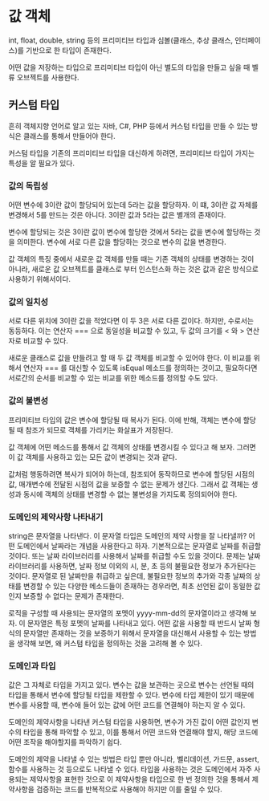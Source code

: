 # 값 객체

int, float, double, string 등의 프리미티브 타입과 심볼(클래스, 추상 클래스, 인터페이스)를 기반으로 한 타입이 존재한다.

어떤 값을 저장하는 타입으로 프리미티브 타입이 아닌 별도의 타입을 만들고 싶을 때 벨류 오브젝트를 사용한다.

## 커스텀 타입

흔히 객체지향 언어로 알고 있는 자바, C#, PHP 등에서 커스텀 타입을 만들 수 있는 방식은 클래스를 통해서 만들어야 한다.

커스텀 타입을 기존의 프리미티브 타입을 대신하게 하려면, 프리미티브 타입이 가지는 특성을 알 필요가 있다.

### 값의 독립성

어떤 변수에 3이란 값이 할당되어 있는데 5라는 값을 할당하자. 이 떄, 3이란 값 자체를 변경해서 5를 만드는 것은 아니다. 3이란 값과 5라는 값은 별개의 존재이다.

변수에 할당되는 것은 3이란 값이 변수에 할당한 것에서 5라는 값을 변수에 할당하는 것을 의미한다. 변수에 서로 다른 값을 할당하는 것으로 변수의 값을 변경한다.

값 객체의 특징 중에서 새로운 값 객체를 만들 때는 기존 객체의 상태를 변경하는 것이 아니라, 새로운 값 오브젝트를 클래스로 부터 인스턴스화 하는 것은 값과 같은 방식으로 사용하기 위해서이다.

### 값의 일치성

서로 다른 위치에 3이란 값을 적었다면 이 두 3은 서로 다른 값이다. 하지만, 수로서는 동등하다. 이는 연산자 === 으로 동일성을 비교할 수 있고, 두 값의 크기를 < 와 > 연산자로 비교할 수 있다.

새로운 클래스로 값을 만들려고 할 때 두 값 객체를 비교할 수 있어야 한다. 이 비교를 위해서 연산자 === 를 대신할 수 있도록 isEqual 메소드를 정의하는 것이고, 필요하다면 서로간의 순서를 비교할 수 있는 비교를 위한 메소드를 정의할 수도 있다.

### 값의 불변성

프리미티브 타입의 값은 변수에 할당될 때 복사가 된다. 이에 반해, 객체는 변수에 할당될 때 참조가 되므로 객체를 가리키는 화살표가 저장된다.

값 객체에 어떤 메소드를 통해서 값 객체의 상태를 변경시킬 수 있다고 해 보자. 그러면 이 값 객체를 사용하고 있는 모든 값이 변경되는 것과 같다.

값처럼 행동하려면 복사가 되어야 하는데, 참조되어 동작하므로 변수에 할당된 시점의 값, 매개변수에 전달된 시점의 값을 보증할 수 없는 문제가 생긴다. 그래서 값 객체는 생성과 동시에 객체의 상태를 변경할 수 없는 불변성을 가지도록 정의되어야 한다.

### 도메인의 제약사항 나타내기

string은 문자열을 나타낸다. 이 문자열 타입은 도메인의 제약 사항을 잘 나타낼까? 어떤 도메인에서 날짜라는 개념을 사용한다고 하자. 기본적으로는 문자열로 날짜를 취급할 것이다. 또는 날짜 라이브러리를 사용해서 날짜를 취급할 수도 있을 것이다. 문제는 날짜 라이브러리를 사용하면, 날짜 정보 이외의 시, 분, 초 등의 불필요한 정보가 추가된다는 것이다. 문자열로 된 날짜만을 취급하고 싶은데, 불필요한 정보의 추가와 각종 날짜의 상태를 변경할 수 있는 다양한 메소드들이 존재하는 경우라면, 최초 선언된 값이 동일한 값인지 보증할 수 없다는 문제가 존재한다.

로직을 구성할 때 사용되는 문자열의 포멧이 yyyy-mm-dd의 문자열이라고 생각해 보자. 이 문자열은 특정 포멧의 날짜를 나타내고 있다. 어떤 값을 사용할 때 반드시 날짜 형식의 문자열만 존재하는 것을 보증하기 위해서 문자열을 대신해서 사용할 수 있는 방법을 생각해 보면, 왜 커스텀 타입을 정의하는 것을 고려해 볼 수 있다.

### 도메인과 타입

값은 그 자체로 타입을 가지고 있다. 변수는 값을 보관하는 곳으로 변수는 선언될 때의 타입을 통해서 변수에 할당될 타입을 제한할 수 있다. 변수에 타입 제한이 있기 때문에 변수를 사용할 때, 변수애 들어 있는 값에 어떤 코드를 연결해야 하는지 알 수 있다.

도메인의 제약사항을 나타낸 커스텀 타입을 사용하면, 변수가 가진 값이 어떤 값인지 변수의 타입을 통해 파악할 수 있고, 이를 통해서 어떤 코드와 연결해야 할지, 해당 코드에 어떤 조작을 해야할지를 파악하기 쉽다.

도메인의 제약을 나타낼 수 있는 방법은 타입 뿐만 아니라, 벨리데이션, 가드문, assert, 함수를 사용하는 것 등으로도 나타낼 수 있다. 타입을 사용하는 것은 도메인에서 자주 사용되는 제약사항을 표현한 것으로 이 제약사항을 타입으로 한 번 정의한 것을 통해서 제약사항을 검증하는 코드를 반복적으로 사용해야 하지만 이를 줄일 수 있다.
